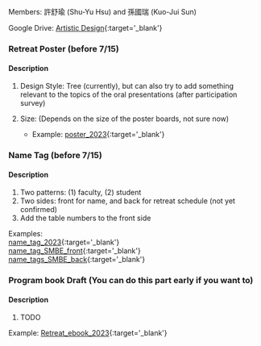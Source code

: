 
Members: 許舒瑜 (Shu-Yu Hsu) and 孫國瑞 (Kuo-Jui Sun)

Google Drive: [Artistic Design](https://drive.google.com/drive/folders/1WMZKaTQMelITlmTpOj-JPy66o2y8RZ3z){:target='_blank'}


### Retreat Poster (before 7/15)

#### Description

1. Design Style: Tree (currently), but can also try to add something relevant to the topics of the oral presentations (after participation survey) 
2. Size: (Depends on the size of the poster boards, not sure now)

    * Example: [poster_2023](./images/poster.jpg){:target='_blank'}  

### Name Tag (before 7/15) 

#### Description

1. Two patterns: (1) faculty, (2) student  
2. Two sides: front for name, and back for retreat schedule (not yet confirmed)
3. Add the table numbers to the front side

Examples:  
[name_tag_2023](./images/name_tag.jpg){:target='_blank'}  
[name_tag_SMBE_front](./images/name_tag_1.JPG){:target='_blank'}  
[name_tags_SMBE_back](./images/name_tag_2.JPG){:target='_blank'}

### Program book Draft (You can do this part early if you want to)

#### Description
1. TODO

Example:
[Retreat_ebook_2023](https://drive.google.com/file/d/14tDNvh9zIsJPqPded7p2dIYW6cOkld-H/view){:target='_blank'}
<!-- 
* Brochure
* Award competition
* Award certificate  -->